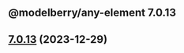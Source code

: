 ## @modelberry/any-element 7.0.13

## [7.0.13](https://github.com/modelberry/sites/compare/7.0.12...7.0.13) (2023-12-29)


